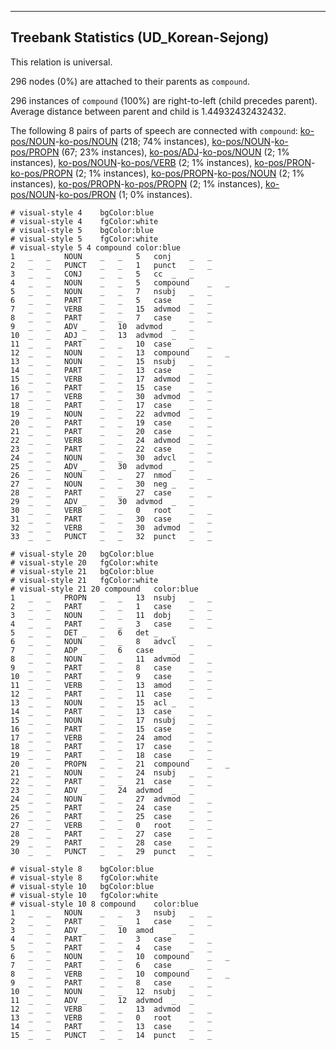 

--------------------------------------------------------------------------------

## Treebank Statistics (UD_Korean-Sejong)

This relation is universal.

296 nodes (0%) are attached to their parents as `compound`.

296 instances of `compound` (100%) are right-to-left (child precedes parent).
Average distance between parent and child is 1.44932432432432.

The following 8 pairs of parts of speech are connected with `compound`: [ko-pos/NOUN]()-[ko-pos/NOUN]() (218; 74% instances), [ko-pos/NOUN]()-[ko-pos/PROPN]() (67; 23% instances), [ko-pos/ADJ]()-[ko-pos/NOUN]() (2; 1% instances), [ko-pos/NOUN]()-[ko-pos/VERB]() (2; 1% instances), [ko-pos/PRON]()-[ko-pos/PROPN]() (2; 1% instances), [ko-pos/PROPN]()-[ko-pos/NOUN]() (2; 1% instances), [ko-pos/PROPN]()-[ko-pos/PROPN]() (2; 1% instances), [ko-pos/NOUN]()-[ko-pos/PRON]() (1; 0% instances).


~~~ conllu
# visual-style 4	bgColor:blue
# visual-style 4	fgColor:white
# visual-style 5	bgColor:blue
# visual-style 5	fgColor:white
# visual-style 5 4 compound	color:blue
1	_	_	NOUN	_	_	5	conj	_	_
2	_	_	PUNCT	_	_	1	punct	_	_
3	_	_	CONJ	_	_	5	cc	_	_
4	_	_	NOUN	_	_	5	compound	_	_
5	_	_	NOUN	_	_	7	nsubj	_	_
6	_	_	PART	_	_	5	case	_	_
7	_	_	VERB	_	_	15	advmod	_	_
8	_	_	PART	_	_	7	case	_	_
9	_	_	ADV	_	_	10	advmod	_	_
10	_	_	ADJ	_	_	13	advmod	_	_
11	_	_	PART	_	_	10	case	_	_
12	_	_	NOUN	_	_	13	compound	_	_
13	_	_	NOUN	_	_	15	nsubj	_	_
14	_	_	PART	_	_	13	case	_	_
15	_	_	VERB	_	_	17	advmod	_	_
16	_	_	PART	_	_	15	case	_	_
17	_	_	VERB	_	_	30	advmod	_	_
18	_	_	PART	_	_	17	case	_	_
19	_	_	NOUN	_	_	22	advmod	_	_
20	_	_	PART	_	_	19	case	_	_
21	_	_	PART	_	_	20	case	_	_
22	_	_	VERB	_	_	24	advmod	_	_
23	_	_	PART	_	_	22	case	_	_
24	_	_	NOUN	_	_	30	advcl	_	_
25	_	_	ADV	_	_	30	advmod	_	_
26	_	_	NOUN	_	_	27	nmod	_	_
27	_	_	NOUN	_	_	30	neg	_	_
28	_	_	PART	_	_	27	case	_	_
29	_	_	ADV	_	_	30	advmod	_	_
30	_	_	VERB	_	_	0	root	_	_
31	_	_	PART	_	_	30	case	_	_
32	_	_	VERB	_	_	30	advmod	_	_
33	_	_	PUNCT	_	_	32	punct	_	_

~~~


~~~ conllu
# visual-style 20	bgColor:blue
# visual-style 20	fgColor:white
# visual-style 21	bgColor:blue
# visual-style 21	fgColor:white
# visual-style 21 20 compound	color:blue
1	_	_	PROPN	_	_	13	nsubj	_	_
2	_	_	PART	_	_	1	case	_	_
3	_	_	NOUN	_	_	11	dobj	_	_
4	_	_	PART	_	_	3	case	_	_
5	_	_	DET	_	_	6	det	_	_
6	_	_	NOUN	_	_	8	advcl	_	_
7	_	_	ADP	_	_	6	case	_	_
8	_	_	NOUN	_	_	11	advmod	_	_
9	_	_	PART	_	_	8	case	_	_
10	_	_	PART	_	_	9	case	_	_
11	_	_	VERB	_	_	13	amod	_	_
12	_	_	PART	_	_	11	case	_	_
13	_	_	NOUN	_	_	15	acl	_	_
14	_	_	PART	_	_	13	case	_	_
15	_	_	NOUN	_	_	17	nsubj	_	_
16	_	_	PART	_	_	15	case	_	_
17	_	_	VERB	_	_	24	amod	_	_
18	_	_	PART	_	_	17	case	_	_
19	_	_	PART	_	_	18	case	_	_
20	_	_	PROPN	_	_	21	compound	_	_
21	_	_	NOUN	_	_	24	nsubj	_	_
22	_	_	PART	_	_	21	case	_	_
23	_	_	ADV	_	_	24	advmod	_	_
24	_	_	NOUN	_	_	27	advmod	_	_
25	_	_	PART	_	_	24	case	_	_
26	_	_	PART	_	_	25	case	_	_
27	_	_	VERB	_	_	0	root	_	_
28	_	_	PART	_	_	27	case	_	_
29	_	_	PART	_	_	28	case	_	_
30	_	_	PUNCT	_	_	29	punct	_	_

~~~


~~~ conllu
# visual-style 8	bgColor:blue
# visual-style 8	fgColor:white
# visual-style 10	bgColor:blue
# visual-style 10	fgColor:white
# visual-style 10 8 compound	color:blue
1	_	_	NOUN	_	_	3	nsubj	_	_
2	_	_	PART	_	_	1	case	_	_
3	_	_	ADV	_	_	10	amod	_	_
4	_	_	PART	_	_	3	case	_	_
5	_	_	PART	_	_	4	case	_	_
6	_	_	NOUN	_	_	10	compound	_	_
7	_	_	PART	_	_	6	case	_	_
8	_	_	VERB	_	_	10	compound	_	_
9	_	_	PART	_	_	8	case	_	_
10	_	_	NOUN	_	_	12	nsubj	_	_
11	_	_	ADV	_	_	12	advmod	_	_
12	_	_	VERB	_	_	13	advmod	_	_
13	_	_	VERB	_	_	0	root	_	_
14	_	_	PART	_	_	13	case	_	_
15	_	_	PUNCT	_	_	14	punct	_	_

~~~


